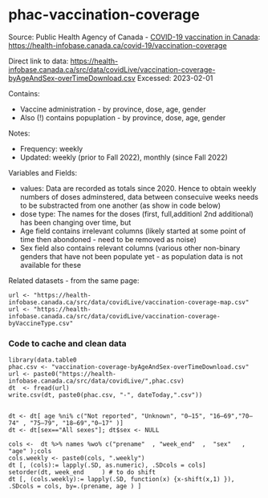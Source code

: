 # phac-vaccination-coverage

Source: Public Health Agency of Canada - [COVID-19 vaccination in Canada](https://health-infobase.canada.ca/covid-19/vaccination-coverage/): <https://health-infobase.canada.ca/covid-19/vaccination-coverage>

Direct link to data: <https://health-infobase.canada.ca/src/data/covidLive/vaccination-coverage-byAgeAndSex-overTimeDownload.csv>
Excessed: 2023-02-01

Contains: 

- Vaccine administration - by province, dose, age, gender
- Also (!) contains popuplation - by province, dose, age, gender

Notes:

- Frequency: weekly
- Updated: weekly (prior to Fall 2022), monthly (since Fall 2022)

Variables and Fields:
- values: Data are recorded as totals since 2020. Hence to obtain weekly numbers of doses adminstered, data between consecuive weeks needs to be substracted from one another (as show in code below)
- dose type: The names for the doses (first, full,additionl 2nd additional) has been changing over time, but
- Age field contains irrelevant  columns (likely started at some point of time then abondoned - need to be removed as noise)
- Sex field also contains relevant  columns (various other non-binary genders that have not been populate yet - as population data is not available for these


Related datasets - from the same page:

```
url <- "https://health-infobase.canada.ca/src/data/covidLive/vaccination-coverage-map.csv"
url <- "https://health-infobase.canada.ca/src/data/covidLive/vaccination-coverage-byVaccineType.csv"
```


###  Code to cache and clean data

```
library(data.table0  
phac.csv <- "vaccination-coverage-byAgeAndSex-overTimeDownload.csv"
url <- paste0("https://health-infobase.canada.ca/src/data/covidLive/",phac.csv)
dt  <- fread(url)
write.csv(dt, paste0(phac.csv, "-", dateToday,".csv"))


dt <- dt[ age %ni% c("Not reported", "Unknown", "0–15", "16–69","70–74" , "75–79", "18–69","0–17" )]
dt <- dt[sex=="All sexes"]; dt$sex <- NULL

cols <-  dt %>% names %wo% c("prename"  , "week_end"  ,  "sex"   , "age" );cols
cols.weekly <- paste0(cols, ".weekly")
dt [, (cols):= lapply(.SD, as.numeric), .SDcols = cols]
setorder(dt, week_end     ) # to do shift
dt [, (cols.weekly):= lapply(.SD, function(x) {x-shift(x,1) }), .SDcols = cols, by=.(prename, age ) ]


```

